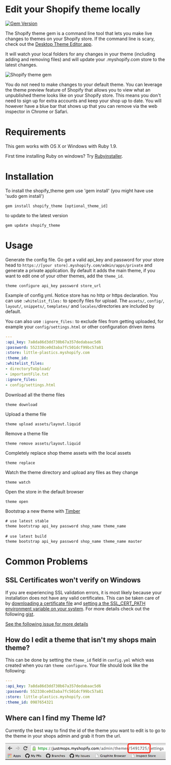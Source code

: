 # Edit your Shopify theme locally

[![Gem Version](https://badge.fury.io/rb/shopify_theme.svg)](http://badge.fury.io/rb/shopify_theme)

The Shopify theme gem is a command line tool that lets you make live changes to themes on your Shopify store. If the command line is scary, check out the [Desktop Theme Editor app](http://apps.shopify.com/desktop-theme-editor).

It will watch your local folders for any changes in your theme (including adding and removing files) and will update your .myshopify.com store to the latest changes. 

![Shopify theme gem](https://dl.dropboxusercontent.com/u/669627/terminalreadme.png)

You do not need to make changes to your default theme. You can leverage the theme preview feature of Shopify
that allows you to view what an unpublished theme looks like on your Shopify store. This means you don't need to
sign up for extra accounts and keep your shop up to date. You will however have a blue bar that shows up that you can
remove via the web inspector in Chrome or Safari.

# Requirements

This gem works with OS X or Windows with Ruby 1.9. 

First time installing Ruby on windows? Try [Rubyinstaller](http://http://rubyinstaller.org/). 

# Installation

To install the shopify_theme gem use 'gem install' (you might have use 'sudo gem install')

```
gem install shopify_theme [optional_theme_id]
```

to update to the latest version

```
gem update shopify_theme
```

# Usage

Generate the config file. Go get a valid api_key and password for your store head to `https://[your store].myshopify.com/admin/apps/private` and generate a private application. By default it adds the main theme, if you want to edit one of your other themes, add the `theme_id`.

```
theme configure api_key password store_url
```

Example of config.yml. Notice store has no http or https declaration. You can
use `:whitelist_files:` to specify files for upload. The `assets/`, `config/`,
`layout/`, `snippets/`, `templates/` and `locales/`directories are included by
default.

You can also use `:ignore_files:` to exclude files from getting uploaded, for
example your `config/settings.html` or other configuration driven items

```yaml
---
:api_key: 7a8da86d3dd730b67a357dedabaac5d6
:password: 552338ce0d3aba7fc501dcf99bc57a81
:store: little-plastics.myshopify.com
:theme_id:
:whitelist_files:
- directoryToUpload/
- importantFile.txt
:ignore_files:
- config/settings.html
```

Download all the theme files

```
theme download
```

Upload a theme file

```
theme upload assets/layout.liquid
```

Remove a theme file

```
theme remove assets/layout.liquid
```

Completely replace shop theme assets with the local assets

```
theme replace
```

Watch the theme directory and upload any files as they change

```
theme watch
```

Open the store in the default browser

```
theme open
```

Bootstrap a new theme with [Timber](http://www.shopify.com/timber)

```
# use latest stable
theme bootstrap api_key password shop_name theme_name

# use latest build
theme bootstrap api_key password shop_name theme_name master
```

# Common Problems

## SSL Certificates won't verify on Windows

If you are experiencing SSL validation errors, it is most likely because your installation does not have any valid
certificates. This can be taken care of by [downloading a certificate file](http://curl.haxx.se/ca/cacert.pem) and
[setting a the SSL_CERT_PATH environment variable on your system](http://www.computerhope.com/issues/ch000549.htm).
For more details check out the following [gist](https://gist.github.com/fnichol/867550).

[See the following issue for more details](https://github.com/Shopify/shopify_theme/issues/103)

## How do I edit a theme that isn't my shops main theme?

This can be done by setting the `theme_id` field in `config.yml` which was created when you
ran `theme configure`. Your file should look like the following:

```yaml
---
:api_key: 7a8da86d3dd730b67a357dedabaac5d6
:password: 552338ce0d3aba7fc501dcf99bc57a81
:store: little-plastics.myshopify.com
:theme_id: 0987654321
```

## Where can I find my Theme Id?

Currently the best way to find the id of the theme you want to edit is to go to the theme in your
shops admin and grab it from the url.

![themes/THEME_ID/settings](doc/how_to_find_theme_id.png)
